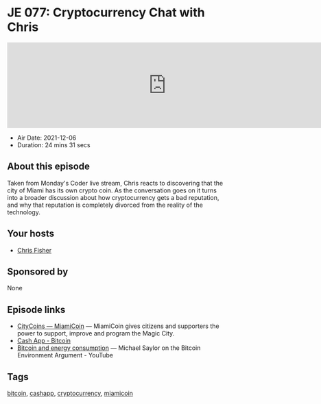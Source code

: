 # JE 077: Cryptocurrency Chat with Chris

<iframe src="https://player.fireside.fm/v2/WTrMvATU+4Ni-b-r2?theme=dark" width="740" height="200" frameborder="0" scrolling="no"></iframe>

* Air Date: 2021-12-06
* Duration: 24 mins 31 secs

## About this episode

Taken from Monday's Coder live stream, Chris reacts to discovering that the city of Miami has its own crypto coin. As the conversation goes on it turns into a broader discussion about how cryptocurrency gets a bad reputation, and why that reputation is completely divorced from the reality of the technology.

## Your hosts
* [Chris Fisher](https://extras.show/hosts/chrislas)

## Sponsored by

None



## Episode links

  * [CityCoins — MiamiCoin](https://www.citycoins.co/miamicoin "CityCoins — MiamiCoin") — MiamiCoin gives citizens and supporters the power to support, improve and program the Magic City.
  * [Cash App - Bitcoin](https://cash.app/bitcoin "Cash App - Bitcoin")
  * [Bitcoin and energy consumption](https://www.youtube.com/watch?v=TeVvtSCfcQ4 "Bitcoin and energy consumption") — Michael Saylor on the Bitcoin Environment Argument - YouTube



## Tags

[bitcoin](https://extras.show/tags/bitcoin), [cashapp](https://extras.show/tags/cashapp), [cryptocurrency](https://extras.show/tags/cryptocurrency), [miamicoin](https://extras.show/tags/miamicoin)
